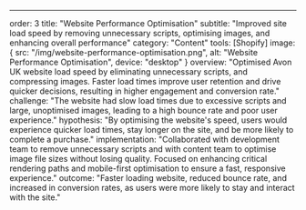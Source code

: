 ---
order: 3
title: "Website Performance Optimisation"
subtitle: "Improved site load speed by removing unnecessary scripts, optimising images, and enhancing overall performance"
category: "Content"
tools: [Shopify]
image: {
    src: "/img/website-performance-optimisation.png",
    alt: "Website Performance Optimisation",
    device: "desktop"
}
overview: "Optimised Avon UK website load speed by eliminating unnecessary scripts, and compressing images. Faster load times improve user retention and drive quicker decisions, resulting in higher engagement and conversion rate."
challenge: "The website had slow load times due to excessive scripts and large, unoptimised images, leading to a high bounce rate and poor user experience."
hypothesis: "By optimising the website's speed, users would experience quicker load times, stay longer on the site, and be more likely to complete a purchase."
implementation: "Collaborated with development team to remove unnecessary scripts and with content team to optimise image file sizes without losing quality. Focused on enhancing critical rendering paths and mobile-first optimisation to ensure a fast, responsive experience."
outcome: "Faster loading website, reduced bounce rate, and increased in conversion rates, as users were more likely to stay and interact with the site."